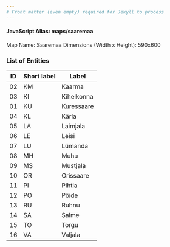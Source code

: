 ```yaml
---
# Front matter (even empty) required for Jekyll to process
---
```


#### JavaScript Alias: maps/saaremaa

Map Name: Saaremaa
Dimensions (Width x Height): 590x600





### List of Entities

ID | Short label | Label
---|---|---|
02|KM|Kaarma
03|KI|Kihelkonna
01|KU|Kuressaare
04|KL|Kärla
05|LA|Laimjala
06|LE|Leisi
07|LU|Lümanda
08|MH|Muhu
09|MS|Mustjala
10|OR|Orissaare
11|PI|Pihtla
12|PO|Pöide
13|RU|Ruhnu
14|SA|Salme
15|TO|Torgu
16|VA|Valjala

